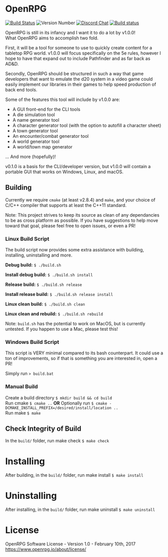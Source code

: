 
# OpenRPG
[![Build Status](https://travis-ci.org/incomingstick/OpenRPG.svg?branch=patch-v0.5.0-dev)](https://travis-ci.org/incomingstick/OpenRPG)
![Version Number](https://img.shields.io/badge/version-v0.5.0--dev-blue.svg)
[![Discord Chat](https://img.shields.io/badge/chat-on%20discord-7289da.svg)](https://discord.gg/xEwaYE5)
[![Build status](https://ci.appveyor.com/api/projects/status/jhcr2ebcws32bs2m?svg=true)](https://ci.appveyor.com/project/incomingstick/openrpg)

OpenRPG is still in its infancy and I want it to do a lot by v1.0.0!  
What OpenRPG aims to accomplish two fold.  

First, it will be a tool for someone to use to quickly create content
for a tabletop RPG world. v1.0.0 will focus specifically on the
5e rules, however I hope to have that expand out to include
Pathfinder and as far back as AD&D.

Secondly, OpenRPG should be structured in such a way that game developers
that want to emulate the d20 system in a video game could easily implement
our libraries in their games to help speed production of back end tools.

Some of the features this tool will include by v1.0.0 are:
- A GUI front-end for the CLI tools
- A die simulation tool
- A name generator tool
- A character generator tool (with the option to autofill a character sheet)
- A town generator tool
- An encounter/combat generator tool
- A world generator tool
- A world/town map generator

... And more (hopefully)!

v0.1.0 is a basis for the CLI/developer version, but v1.0.0 will contain a
portable GUI that works on Windows, Linux, and macOS.

## Building
Currently we require `cmake` (at least v2.8.4) and `make`, and your choice of C/C++
compiler that supports at least the C++11 standard.

Note: This project strives to keep its source as clean of any dependancies to be as cross platform as possible. If you have suggestions to help move toward that goal, please feel free to open issues, or even a PR!

### Linux Build Script
The build script now provides some extra assistance with building, installing, uninstalling and more.

**Debug build:** `$ ./build.sh`

**Install debug build:** `$ ./build.sh install`

**Release build:** `$ ./build.sh release`

**Install release build:** `$ ./build.sh release install`

**Linux clean build:** `$ ./build.sh clean`

**Linux clean and rebuild:** `$ ./build.sh rebuild`

Note: `build.sh` has the potential to work on MacOS, but is currently untested. If you happen to use a Mac, please test this!

### Windows Build Script
This script is VERY minimal compared to its bash counterpart. It could use a ton of improvements, so if that is something you are interested in, open a PR!

Simply run `> build.bat`


### Manual Build
Create a build directory `$ mkdir build && cd build`  
Run cmake `$ cmake ..` **OR** Optionally run `$ cmake -DCMAKE_INSTALL_PREFIX=/desired/install/location ..`  
Run make `$ make`  

## Check Integrity of Build
In the `build/` folder, run make check `$ make check` 

# Installing
After building, in the `build/` folder, run make install `$ make install`

# Uninstalling
After installing, in the `build/` folder, run make uninstall `$ make uninstall`

# License
OpenRPG Software License - Version 1.0 - February 10th, 2017 <https://www.openrpg.io/about/license/>
